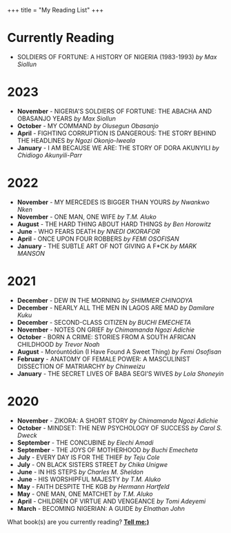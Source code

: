 +++
title = "My Reading List"
+++

# Currently Reading
- SOLDIERS OF FORTUNE: A HISTORY OF NIGERIA (1983-1993) *by Max Siollun*

# 2023
- **November** - NIGERIA'S SOLDIERS OF FORTUNE: THE ABACHA AND OBASANJO YEARS *by Max Siollun*
- **October** - MY COMMAND *by Olusegun Obasanjo*
- **April** - FIGHTING CORRUPTION IS DANGEROUS: THE STORY BEHIND THE HEADLINES *by Ngozi Okonjo-Iweala*
- **January** - I AM BECAUSE WE ARE: THE STORY OF DORA AKUNYILI *by Chidiogo Akunyili-Parr*

# 2022
- **November** - MY MERCEDES IS BIGGER THAN YOURS *by Nwankwo Nken*
- **November** - ONE MAN, ONE WIFE *by T.M. Aluko*
- **August** - THE HARD THING ABOUT HARD THINGS *by Ben Horowitz*
- **June** - WHO FEARS DEATH *by NNEDI OKORAFOR*
- **April** - ONCE UPON FOUR ROBBERS *by FEMI OSOFISAN*
- **January** - THE SUBTLE ART OF NOT GIVING A F*CK *by MARK MANSON*



# 2021
- **December** - DEW IN THE MORNING *by SHIMMER CHINODYA*
- **December** - NEARLY ALL THE MEN IN LAGOS ARE MAD *by Damilare Kuku*
- **December** - SECOND-CLASS CITIZEN *by BUCHI EMECHETA*
- **November** - NOTES ON GRIEF *by Chimamanda Ngozi Adichie*
- **October** - BORN A CRIME: STORIES FROM A SOUTH AFRICAN CHILDHOOD *by Trevor Noah*
- **August** - Moróuntódùn (I Have Found A Sweet Thing) *by Femi Osofisan*
- **February** - ANATOMY OF FEMALE POWER: A MASCULINIST DISSECTION OF MATRIARCHY *by Chinweizu*
- **January** - THE SECRET LIVES OF BABA SEGI'S WIVES *by Lola Shoneyin*


# 2020
- **November** - ZIKORA: A SHORT STORY *by Chimamanda Ngozi Adichie*
- **October** - MINDSET: THE NEW PSYCHOLOGY OF SUCCESS *by Carol S. Dweck*
- **September** - THE CONCUBINE *by Elechi Amadi*
- **September** - THE JOYS OF MOTHERHOOD *by Buchi Emecheta*
- **July** - EVERY DAY IS FOR THE THIEF *by Teju Cole*
- **July** - ON BLACK SISTERS STREET *by Chika Unigwe*
- **June** - IN HIS STEPS *by Charles M. Sheldon*
- **June** - HIS WORSHIPFUL MAJESTY *by T.M. Aluko*
- **May** - FAITH DESPITE THE KGB *by Hermann Hartfeld*
- **May** - ONE MAN, ONE MATCHET *by T.M. Aluko*
- **April** - CHILDREN OF VIRTUE AND VENGEANCE *by Tomi Adeyemi*
- **March** - BECOMING NIGERIAN: A GUIDE *by Elnathan John*

What book(s) are you currently reading? [**Tell me:)**](https://twitter.com/toluwalemi)
